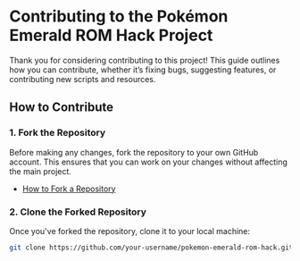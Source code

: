 # Contributing to the Pokémon Emerald ROM Hack Project

Thank you for considering contributing to this project! This guide outlines how you can contribute, whether it’s fixing bugs, suggesting features, or contributing new scripts and resources.

## How to Contribute

### 1. Fork the Repository
Before making any changes, fork the repository to your own GitHub account. This ensures that you can work on your changes without affecting the main project.

- [How to Fork a Repository](https://docs.github.com/en/get-started/quickstart/fork-a-repo)

### 2. Clone the Forked Repository
Once you've forked the repository, clone it to your local machine:

```bash
git clone https://github.com/your-username/pokemon-emerald-rom-hack.git
